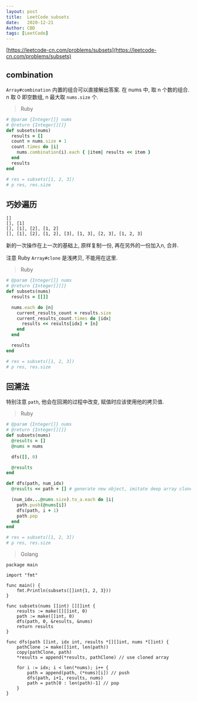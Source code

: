 ```yaml
---
layout: post
title:  LeetCode subsets
date:   2020-12-21
Author: CBD
tags: [LeetCode]
---
```


[https://leetcode-cn.com/problems/subsets](https://leetcode-cn.com/problems/subsets)

## combination

`Array#combination` 内置的组合可以直接解出答案.
在 nums 中, 取 n 个数的组合. n 取 0 即空数组, n 最大取 `nums.size` 个.

> Ruby

```ruby
# @param {Integer[]} nums
# @return {Integer[][]}
def subsets(nums)
  results = []
  count = nums.size + 1
  count.times do |i|
    nums.combination(i).each { |item| results << item }
  end
  results
end

# res = subsets([1, 2, 3])
# p res, res.size

```

## 巧妙遍历

```text
[]
[], [1]
[], [1], [2], [1, 2]
[], [1], [2], [1, 2], [3], [1, 3], [2, 3], [1, 2, 3]
```

新的一次操作在上一次的基础上, 原样复制一份, 再在另外的一份加入n, 合并.

注意 Ruby `Array#clone` 是浅拷贝, 不能用在这里.

> Ruby

```ruby
# @param {Integer[]} nums
# @return {Integer[][]}
def subsets(nums)
  results = [[]]

  nums.each do |n|
    current_results_count = results.size
    current_results_count.times do |idx|
      results << results[idx] + [n]
    end
  end

  results
end

# res = subsets([1, 2, 3])
# p res, res.size
```

## 回溯法

特别注意 `path`, 他会在回溯的过程中改变, 赋值时应该使用他的拷贝值.

> Ruby

```ruby
# @param {Integer[]} nums
# @return {Integer[][]}
def subsets(nums)
  @results = []
  @nums = nums

  dfs([], 0)

  @results
end

def dfs(path, num_idx)
  @results << path + [] # generate new object, imitate deep array clone

  (num_idx...@nums.size).to_a.each do |i|
    path.push(@nums[i])
    dfs(path, i + 1)
    path.pop
  end
end

# res = subsets([1, 2, 3])
# p res, res.size

```

> Golang

```golang
package main

import "fmt"

func main() {
	fmt.Println(subsets([]int{1, 2, 3}))
}

func subsets(nums []int) [][]int {
	results := make([][]int, 0)
	path := make([]int, 0)
	dfs(path, 0, &results, &nums)
	return results
}

func dfs(path []int, idx int, results *[][]int, nums *[]int) {
	pathClone := make([]int, len(path))
	copy(pathClone, path)
	*results = append(*results, pathClone) // use cloned array

	for i := idx; i < len(*nums); i++ {
		path = append(path, (*nums)[i]) // push
		dfs(path, i+1, results, nums)
		path = path[0 : len(path)-1] // pop
	}
}

```
